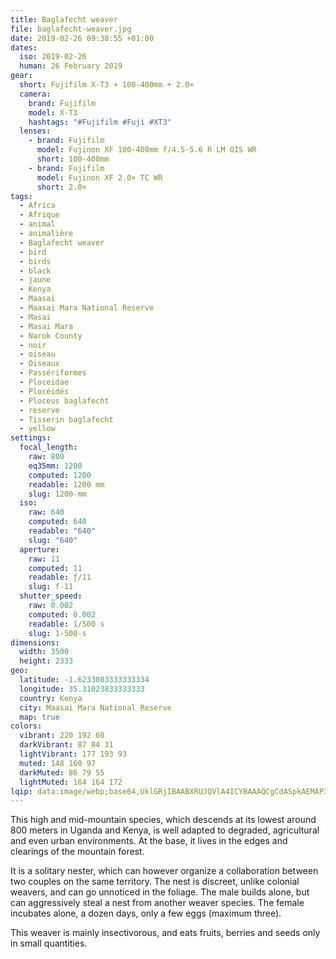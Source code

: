 ```yaml
---
title: Baglafecht weaver
file: baglafecht-weaver.jpg
date: 2019-02-26 09:38:55 +01:00
dates:
  iso: 2019-02-26
  human: 26 February 2019
gear:
  short: Fujifilm X-T3 + 100-400mm + 2.0×
  camera:
    brand: Fujifilm
    model: X-T3
    hashtags: "#Fujifilm #Fuji #XT3"
  lenses:
    - brand: Fujifilm
      model: Fujinon XF 100-400mm f/4.5-5.6 R LM OIS WR
      short: 100-400mm
    - brand: Fujifilm
      model: Fujinon XF 2.0× TC WR
      short: 2.0×
tags:
  - Africa
  - Afrique
  - animal
  - animalière
  - Baglafecht weaver
  - bird
  - birds
  - black
  - jaune
  - Kenya
  - Maasai
  - Maasai Mara National Reserve
  - Masai
  - Masai Mara
  - Narok County
  - noir
  - oiseau
  - Oiseaux
  - Passériformes
  - Ploceidae
  - Plocéidés
  - Ploceus baglafecht
  - reserve
  - Tisserin baglafecht
  - yellow
settings:
  focal_length:
    raw: 800
    eq35mm: 1200
    computed: 1200
    readable: 1200 mm
    slug: 1200-mm
  iso:
    raw: 640
    computed: 640
    readable: "640"
    slug: "640"
  aperture:
    raw: 11
    computed: 11
    readable: ƒ/11
    slug: f-11
  shutter_speed:
    raw: 0.002
    computed: 0.002
    readable: 1/500 s
    slug: 1-500-s
dimensions:
  width: 3500
  height: 2333
geo:
  latitude: -1.6233083333333334
  longitude: 35.31023833333333
  country: Kenya
  city: Maasai Mara National Reserve
  map: true
colors:
  vibrant: 220 192 60
  darkVibrant: 87 84 31
  lightVibrant: 177 193 93
  muted: 148 160 97
  darkMuted: 86 79 55
  lightMuted: 164 164 172
lqip: data:image/webp;base64,UklGRjIBAABXRUJQVlA4ICYBAAAQCgCdASpkAEMAP3Gyy2A0rj+vJnScA/AuCUAaKI9AsydM8wcNPk+BQp/CJ/0u2mjVyjm+B8IDcczpqcoEZSaqckzVpfKEnl8kviGlCGCuNn8sJZP26CJ8oAD+sYw6RlghH7OY+2b1yaVOker12DWdvJ44FtASZVasSaZ33/wJB4XuXOTMN1nGyv0jUg8x2VjUYaDh70Kysa1le3nWKNjAeiczkc2gJuZ9PFiGH9gFR6aQme0sM9YYRAK0krDMHx52IOBv7rtf4+8H1q3EoHADGrEqyftZiwNWPNUiURDPn/6/RSHFw1LRQ7cZ+a2dc0s9Yd177MBJPupw5H7KQCPyKOZ4cHUvl9QISHg+4S4aZKrg3JZZ0oGoExlJFb936Mqwed5AAAA=
---
```


This high and mid-mountain species, which descends at its lowest around 800 meters in Uganda and Kenya, is well adapted to degraded, agricultural and even urban environments. At the base, it lives in the edges and clearings of the mountain forest.

It is a solitary nester, which can however organize a collaboration between two couples on the same territory. The nest is discreet, unlike colonial weavers, and can go unnoticed in the foliage. The male builds alone, but can aggressively steal a nest from another weaver species. The female incubates alone, a dozen days, only a few eggs (maximum three).

This weaver is mainly insectivorous, and eats fruits, berries and seeds only in small quantities.
